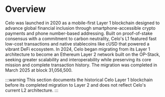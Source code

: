 # Overview

Celo was launched in 2020 as a mobile-first Layer 1 blockchain designed to advance global financial inclusion through smartphone-accessible crypto payments and phone number-based addressing. Built on proof-of-stake consensus with a commitment to carbon neutrality, Celo's L1 featured fast low-cost transactions and native stablecoins like cUSD that powered a vibrant DeFi ecosystem. In 2024, Celo began migrating from its Layer 1 architecture to become an Ethereum Layer 2 network built on the OP-Stack, seeking greater scalability and interoperability while preserving its core mission and complete transaction history. The migration was completed in March 2025 at block 31,056,500.

:::warning
This section documents the historical Celo Layer 1 blockchain before its completed migration to Layer 2 and does not reflect Celo's current L2 architecture.
:::
